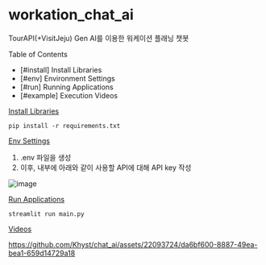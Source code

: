 # workation_chat_ai
TourAPI(+VisitJeju) Gen AI를 이용한 워케이션 플래닝 챗봇

Table of Contents
- [#install] Install Libraries
- [#env] Environment Settings
- [#run] Running Applications
- [#example] Execution Videos

<a href="#install">Install Libraries</a>

```
pip install -r requirements.txt
```

<a href="#env">Env Settings</a>
1. .env 파일을 생성
2. 이후, 내부에 아래와 같이 사용할 API에 대해 API key 작성

![image](https://github.com/Khyst/chat_ai/assets/22093724/3fc65802-17be-43a3-a966-a0a1940f7886)

<a href="#run">Run Applications</a>
```
streamlit run main.py
```

<a href="#example">Videos</a>

https://github.com/Khyst/chat_ai/assets/22093724/da6bf600-8887-49ea-bea1-659d14729a18






